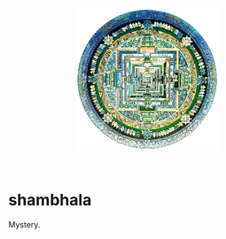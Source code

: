 <p align="center">
    <br />
    <img src="https://raw.githubusercontent.com/stellar-fox/shambhala/master/public/logo.png" alt="Shambhala Logo" />
</p>

<br />


# shambhala

Mystery.
